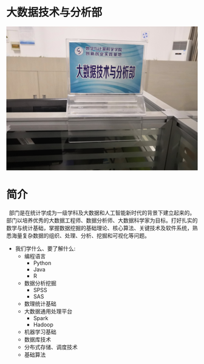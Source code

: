 # 大数据技术与分析部

![](https://raw.githubusercontent.com/seven-innovation-base/picture/master/MegaData.jpg)

# 简介

&ensp;部门是在统计学成为一级学科及大数据和人工智能新时代的背景下建立起来的。部门以培养优秀的大数据工程师、数据分析师、大数据科学家为目标。打好扎实的数学与统计基础，掌握数据挖掘的基础理论、核心算法、关键技术及软件系统，熟悉海量复杂数据的组织、处理、分析、挖掘和可视化等问题。

- 我们学什么、要了解什么:
  - 编程语言
    - Python
    - Java
    - R
  - 数据分析挖掘
    - SPSS
    - SAS
  - 数理统计基础
  - 大数据通用处理平台
    - Spark
    - Hadoop
  - 机器学习基础
  - 数据库技术
  - 分布式存储、调度技术
  - 基础算法
